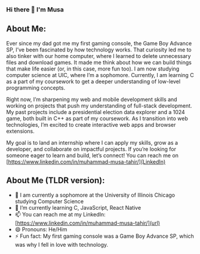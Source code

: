 ### Hi there 👋 I'm Musa

<!--
**musa-tahir-26/musa-tahir-26** is a ✨ _special_ ✨ repository because its `README.md` (this file) appears on your GitHub profile.

Here are some ideas to get you started -->
## About Me:
Ever since my dad got me my first gaming console, the Game Boy Advance SP, I’ve been fascinated by how technology works. That curiosity led me to also tinker with our home computer, where I learned to delete unnecessary files and download games. It made me think about how we can build things that make life easier (or, in this case, more fun too). I am now studying computer science at UIC, where I’m a sophomore. Currently, I am learning C as a part of my coursework to get a deeper understanding of low-level programming concepts.

Right now, I’m sharpening my web and mobile development skills and working on projects that push my understanding of full-stack development. My past projects include a presidential election data explorer and a 1024 game, both built in C++ as part of my coursework. As I transition into web technologies, I’m excited to create interactive web apps and browser extensions.

My goal is to land an internship where I can apply my skills, grow as a developer, and collaborate on impactful projects. If you’re looking for someone eager to learn and build, let’s connect! You can reach me on [https://www.linkedin.com/in/muhammad-musa-tahir/](LinkedIn)

## About Me (TLDR version):

 - 🤔 I am currently a sophomore at the University of Illinois Chicago studying Computer Science
 - 🌱 I’m currently learning C, JavaScript, React Native
 - 📫 You can reach me at my LinkedIn: [https://www.linkedin.com/in/muhammad-musa-tahir/](url)
 - 😄 Pronouns: He/Him
 - ⚡ Fun fact: My first gaming console was a Game Boy Advance SP, which was why I fell in love with technology.

